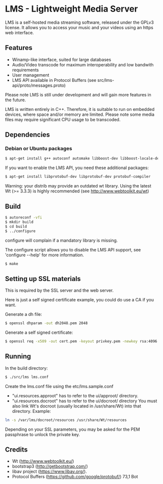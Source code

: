 # LMS - Lightweight Media Server

LMS is a self-hosted media streaming software, released under the GPLv3 license.
It allows you to access your music and your videos using an https web interface.

## Features
 - Winamp-like interface, suited for large databases
 - Audio/Video transcode for maximum interoperability and low bandwith requirements
 - User management
 - LMS API available in Protocol Buffers (see src/lms-api/proto/messages.proto)

Please note LMS is still under development and will gain more features in the future.

LMS is written entirely in C++. Therefore, it is suitable to run on embedded devices, where space and/or memory are limited.
Please note some media files may require significant CPU usage to be transcoded.

## Dependencies
### Debian or Ubuntu packages
```sh
$ apt-get install g++ autoconf automake libboost-dev libboost-locale-dev libboost-iostreams-dev libboost-log-dev libavcodec-dev libwtdbosqlite-dev libwthttp-dev libwtdbo-dev libwt-dev libconfig++-dev libjpeg8-dev libavcodec-dev libavformat-dev libavutil-dvegi libav-tools
```

If you want to enable the LMS API, you need these additional packages:

```sh
$ apt-get install libprotobuf-dev libprotobuf-dev protobuf-compiler
```

Warning: your distrib may provide an outdated wt library. Using the latest Wt (>= 3.3.3) is highly recommended (see http://www.webtoolkit.eu/wt)

## Build

```sh
$ autoreconf -vfi
$ mkdir build
$ cd build
$ ../configure
```

configure will complain if a mandatory library is missing.

The configure script allows you to disable the LMS API support, see 'configure --help' for more information.
```sh
$ make
```

## Setting up SSL materials
This is required by the SSL server and the web server.

Here is just a self signed certificate example, you could do use a CA if you want.

Generate a dh file:
```sh
$ openssl dhparam -out dh2048.pem 2048
```

Generate a self signed certificate:
```sh
$ openssl req -x509 -out cert.pem -keyout privkey.pem -newkey rsa:4096
```

## Running

In the build directory:
```sh
$ ./src/lms lms.conf
```

Create the lms.conf file using the etc/lms.sample.conf
 - "ui.resources.approot" has to refer to the ui/approot/ directory.
 - "ui.resources.docroot" has to refer to the ui/docroot/ directory
You must also link Wt's docroot (usually located in /usr/share/Wt) into that directory. Example:
```sh
ln -s /var/lms/docroot/resources /usr/share/Wt/resources
```

Depending on your SSL parameters, you may be asked for the PEM passphrase to unlock the private key.

## Credits

- Wt (http://www.webtoolkit.eu/)
- bootstrap3 (http://getbootstrap.com/)
- libav project (https://www.libav.org/).
- Protocol Buffers (https://github.com/google/protobuf/)
                                                                                                                                                                       73,1          Bot
